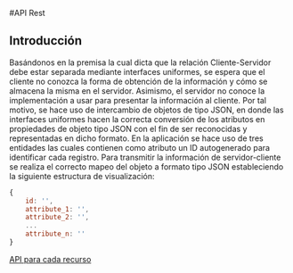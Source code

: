 #API Rest
## Introducción
Basándonos en la premisa la cual dicta que la relación Cliente-Servidor debe estar separada mediante interfaces uniformes, se espera que el cliente no conozca la forma de obtención de la información y cómo se almacena la misma en el servidor. Asimismo, el servidor no conoce la implementación a usar para presentar la información al cliente. Por tal motivo, se hace uso de intercambio de objetos de tipo JSON, en donde las interfaces uniformes hacen la correcta conversión de los atributos en propiedades de objeto tipo JSON con el fin de ser reconocidas y representadas en dicho formato. 
En la aplicación se hace uso de tres entidades las cuales contienen como atributo un ID autogenerado para identificar cada registro.
Para transmitir la información de servidor-cliente se realiza el correcto mapeo del objeto a formato tipo JSON estableciendo la siguiente estructura de visualización:
 
```javascript
{
    id: '',
    attribute_1: '',
    attribute_2: '',
    ...
    attribute_n: ''
}
```

[API para cada recurso](https://github.com/Uniandes-isis2603/habitaciones_01/wiki/Dise%C3%B1o%20API%20Rest#API-recursos) 
